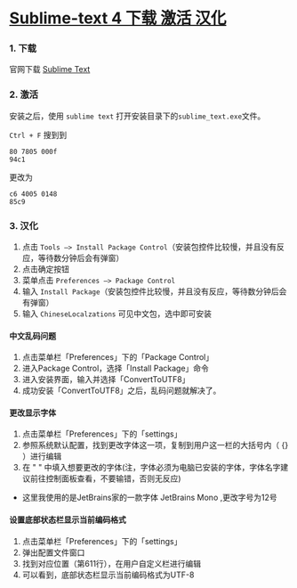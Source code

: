 # [Sublime-text 4 下载 激活 汉化](https://zhuanlan.zhihu.com/p/555331036)

### 1. 下载

官网下载 [Sublime Text](https://www.sublimetext.com/)


### 2. 激活

安装之后，使用 `sublime text` 打开安装目录下的`sublime_text.exe`文件。

`Ctrl + F` 搜到到

```
80 7805 000f
94c1
```

更改为

```
c6 4005 0148
85c9
```

### 3. 汉化


1. 点击 `Tools —> Install Package Control`（安装包控件比较慢，并且没有反应，等待数分钟后会有弹窗）
2. 点击确定按钮
3. 菜单点击 `Preferences –> Package Control`
4. 输入 `Install Package`（安装包控件比较慢，并且没有反应，等待数分钟后会有弹窗）
5. 输入 `ChineseLocalzations` 可见中文包，选中即可安装

#### 中文乱码问题

1. 点击菜单栏「Preferences」下的「Package Control」
2. 进入Package Control，选择「Install Package」命令
3. 进入安装界面，输入并选择「ConvertToUTF8」
4. 成功安装「ConvertToUTF8」之后，乱码问题就解决了。

#### 更改显示字体

1. 点击菜单栏「Preferences」下的「settings」
2. 参照系统默认配置，找到更改字体这一项，复制到用户这一栏的大括号内（ {} ）进行编辑
3. 在 " " 中填入想要更改的字体(注，字体必须为电脑已安装的字体，字体名字建议前往控制面板查看，不要输错，否则无反应)
- 这里我使用的是JetBrains家的一款字体 JetBrains Mono ,更改字号为12号

#### 设置底部状态栏显示当前编码格式

1. 点击菜单栏「Preferences」下的「settings」
2. 弹出配置文件窗口
3. 找到对应位置（第611行），在用户自定义栏进行编辑
4. 可以看到，底部状态栏显示当前编码格式为UTF-8

